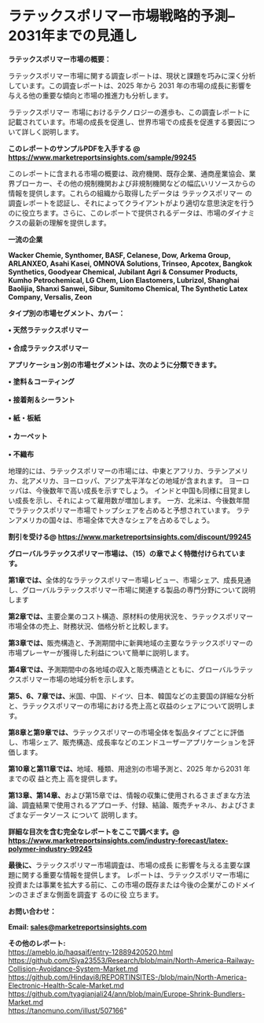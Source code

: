 # ラテックスポリマー市場戦略的予測– 2031年までの見通し

<strong><b>ラテックスポリマー市場の概要：</b></strong>

ラテックスポリマー市場に関する調査レポートは、現状と課題を巧みに深く分析しています。この調査レポートは、2025 年から 2031 年の市場の成長に影響を与える他の重要な傾向と市場の推進力も分析します。

ラテックスポリマー 市場におけるテクノロジーの進歩も、この調査レポートに記載されています。市場の成長を促進し、世界市場での成長を促進する要因について詳しく説明します。

<strong>このレポートのサンプルPDFを入手する @ <a href=https://www.marketreportsinsights.com/sample/99245>https://www.marketreportsinsights.com/sample/99245</a></strong>

このレポートに含まれる市場の概要は、政府機関、既存企業、通商産業協会、業界ブローカー、その他の規制機関および非規制機関などの幅広いリソースからの情報を提供します。これらの組織から取得したデータは ラテックスポリマー の調査レポートを認証し、それによってクライアントがより適切な意思決定を行うのに役立ちます。さらに、このレポートで提供されるデータは、市場のダイナミクスの最新の理解を提供します。

<strong>一流の企業</strong>

<strong><b>Wacker Chemie, Synthomer, BASF, Celanese, Dow, Arkema Group, ARLANXEO, Asahi Kasei, OMNOVA Solutions, Trinseo, Apcotex, Bangkok Synthetics, Goodyear Chemical, Jubilant Agri & Consumer Products, Kumho Petrochemical, LG Chem, Lion Elastomers, Lubrizol, Shanghai Baolijia, Shanxi Sanwei, Sibur, Sumitomo Chemical, The Synthetic Latex Company, Versalis, Zeon</b></strong>

<strong><b>タイプ別の市場セグメント、カバー：</b></strong>

<strong>• 天然ラテックスポリマー<br><br>• 合成ラテックスポリマー</strong>

<strong><b>アプリケーション別の市場セグメントは、次のように分類できます。</b></strong>

<strong>• 塗料＆コーティング<br><br>• 接着剤＆シーラント<br><br>• 紙・板紙<br><br>• カーペット<br><br>• 不織布</strong>

 地理的には、ラテックスポリマーの市場には、中東とアフリカ、ラテンアメリカ、北アメリカ、ヨーロッパ、アジア太平洋などの地域が含まれます。 ヨーロッパは、今後数年で高い成長を示すでしょう。 インドと中国も同様に目覚ましい成長を示し、それによって雇用数が増加します。 一方、北米は、今後数年間でラテックスポリマー市場でトップシェアを占めると予想されています。 ラテンアメリカの国々は、市場全体で大きなシェアを占めるでしょう。

<strong>割引を受ける@ <a href=https://www.marketreportsinsights.com/discount/99245>https://www.marketreportsinsights.com/discount/99245</a></strong>

<strong><b>グローバルラテックスポリマー市場は、（15）の章でよく特徴付けられています。</b></strong>

<strong><b>第</b></strong><strong><b>1章では、</b></strong>全体的なラテックスポリマー市場レビュー、市場シェア、成長見通し、グローバルラテックスポリマー市場に関連する製品の専門分野について説明します

<strong><b>第2章では、</b></strong>主要企業のコスト構造、原材料の使用状況を、ラテックスポリマー市場全体の売上、財務状況、価格分析と比較します。

<strong><b>第3章では、</b></strong>販売構造と、予測期間中に新興地域の主要なラテックスポリマーの市場プレーヤーが獲得した利益について簡単に説明します。

<strong><b>第4章では、</b></strong>予測期間中の各地域の収入と販売構造とともに、グローバルラテックスポリマー市場の地域分析を示します。

<strong><b>第5、6、7章では、</b></strong>米国、中国、ドイツ、日本、韓国などの主要国の詳細な分析と、ラテックスポリマーの市場における売上高と収益のシェアについて説明します。

<strong><b>第8章と第9章では、</b></strong>ラテックスポリマーの市場全体を製品タイプごとに評価し、市場シェア、販売構造、成長率などのエンドユーザーアプリケーションを評価します。

<strong><b>第10章と第11章では、</b></strong>地域、種類、用途別の市場予測と、2025 年から2031 年までの収 益と売上 高を提供します。

<strong><b>第13章、第14章、</b></strong>および第15章では、情報の収集に使用されるさまざまな方法論、調査結果で使用されるアプローチ、付録、結論、販売チャネル、およびさまざまなデータソース について 説明します。

<strong>詳細な目次を含む完全なレポートをここで調べます。@ <a href=https://www.marketreportsinsights.com/industry-forecast/latex-polymer-industry-99245>https://www.marketreportsinsights.com/industry-forecast/latex-polymer-industry-99245</a></strong>

<strong><b>最後に、</b></strong>ラテックスポリマー市場調査は、市場の成長 に影響を</a>与える主要な課題に関する重要な情報を提供します。 レポートは、ラテックスポリマー市場に投資または事業を拡大する前に、この市場の既存または今後の企業がこのドメインのさまざまな側面を調査す るのに役 立ちます。

<strong><b>お問い合わせ：</b></strong>

<strong>Email: </strong><a href=mailto:sales@marketreportsinsights.com><strong>sales@marketreportsinsights.com</strong></a>

<strong>その他のレポート:</strong>
<br>
<a href=https://ameblo.jp/haqsaif/entry-12889420520.html>https://ameblo.jp/haqsaif/entry-12889420520.html</a>
<br>
<a href=https://github.com/Siya23553/Research/blob/main/North-America-Railway-Collision-Avoidance-System-Market.md>https://github.com/Siya23553/Research/blob/main/North-America-Railway-Collision-Avoidance-System-Market.md</a>
<br>
<a href=https://github.com/Hindavi8/REPORTINSITES-/blob/main/North-America-Electronic-Health-Scale-Market.md>https://github.com/Hindavi8/REPORTINSITES-/blob/main/North-America-Electronic-Health-Scale-Market.md</a>
<br>
<a href=https://github.com/tyagianjali24/ann/blob/main/Europe-Shrink-Bundlers-Market.md>https://github.com/tyagianjali24/ann/blob/main/Europe-Shrink-Bundlers-Market.md</a>
<br>
<a href=https://tanomuno.com/illust/507166>https://tanomuno.com/illust/507166</a>"

